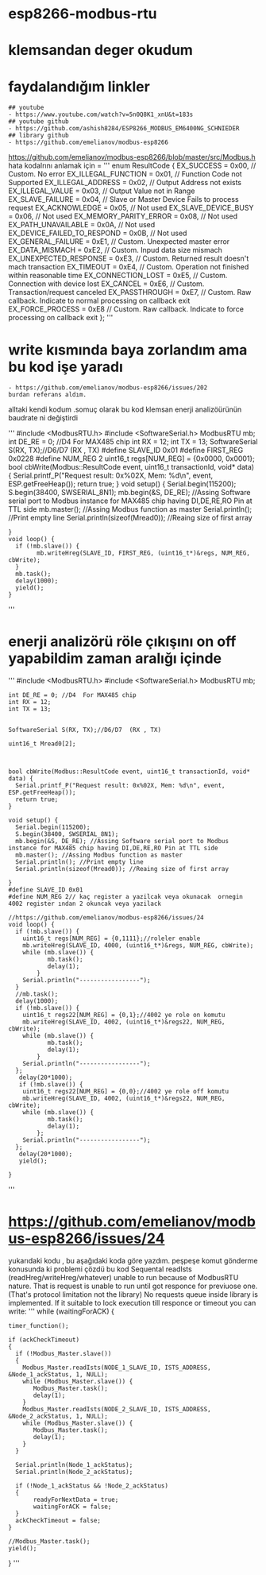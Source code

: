 # esp8266-modbus-rtu

# klemsandan deger okudum

# faydalandığım linkler
    ## youtube
    - https://www.youtube.com/watch?v=5n0Q8K1_xnU&t=183s
    ## youtube github
    - https://github.com/ashish8284/ESP8266_MODBUS_EM6400NG_SCHNIEDER
    ## library github
    - https://github.com/emelianov/modbus-esp8266



https://github.com/emelianov/modbus-esp8266/blob/master/src/Modbus.h
hata kodalrını anlamak için =
'''
        enum ResultCode {
            EX_SUCCESS              = 0x00, // Custom. No error
            EX_ILLEGAL_FUNCTION     = 0x01, // Function Code not Supported
            EX_ILLEGAL_ADDRESS      = 0x02, // Output Address not exists
            EX_ILLEGAL_VALUE        = 0x03, // Output Value not in Range
            EX_SLAVE_FAILURE        = 0x04, // Slave or Master Device Fails to process request
            EX_ACKNOWLEDGE          = 0x05, // Not used
            EX_SLAVE_DEVICE_BUSY    = 0x06, // Not used
            EX_MEMORY_PARITY_ERROR  = 0x08, // Not used
            EX_PATH_UNAVAILABLE     = 0x0A, // Not used
            EX_DEVICE_FAILED_TO_RESPOND = 0x0B, // Not used
            EX_GENERAL_FAILURE      = 0xE1, // Custom. Unexpected master error
            EX_DATA_MISMACH         = 0xE2, // Custom. Inpud data size mismach
            EX_UNEXPECTED_RESPONSE  = 0xE3, // Custom. Returned result doesn't mach transaction
            EX_TIMEOUT              = 0xE4, // Custom. Operation not finished within reasonable time
            EX_CONNECTION_LOST      = 0xE5, // Custom. Connection with device lost
            EX_CANCEL               = 0xE6, // Custom. Transaction/request canceled
            EX_PASSTHROUGH          = 0xE7, // Custom. Raw callback. Indicate to normal processing on callback exit
            EX_FORCE_PROCESS        = 0xE8  // Custom. Raw callback. Indicate to force processing on callback exit
        };
'''

# write kısmında baya zorlandım ama bu kod işe yaradı
    - https://github.com/emelianov/modbus-esp8266/issues/202
    burdan referans aldım.
alltaki kendi kodum
.somuç olarak bu kod klemsan enerji analizöürünün baudrate ni değiştirdi

'''
    #include <ModbusRTU.h>
    #include <SoftwareSerial.h>
    ModbusRTU mb;
    int DE_RE = 0; //D4  For MAX485 chip
    int RX = 12;
    int TX = 13;
    SoftwareSerial S(RX, TX);//D6/D7  (RX , TX)
    #define SLAVE_ID 0x01
    #define FIRST_REG 0x0228
    #define NUM_REG 2
    uint16_t regs[NUM_REG] = {0x0000, 0x0001};
    bool cbWrite(Modbus::ResultCode event, uint16_t transactionId, void* data) {
      Serial.printf_P("Request result: 0x%02X, Mem: %d\n", event, ESP.getFreeHeap());
      return true;
    }
    void setup() {
      Serial.begin(115200);
      S.begin(38400, SWSERIAL_8N1);
      mb.begin(&S, DE_RE); //Assing Software serial port to Modbus instance for MAX485 chip having DI,DE,RE,RO Pin at TTL side
      mb.master(); //Assing Modbus function as master
      Serial.println(); //Print empty line
      Serial.println(sizeof(Mread0)); //Reaing size of first array

    }
    void loop() {
      if (!mb.slave()) {
            mb.writeHreg(SLAVE_ID, FIRST_REG, (uint16_t*)&regs, NUM_REG, cbWrite);
      }
      mb.task();
      delay(1000);
      yield();
    }
'''

# enerji analizörü röle çıkışını on off yapabildim zaman aralığı içinde
'''
    #include <ModbusRTU.h>
    #include <SoftwareSerial.h>
    ModbusRTU mb;


    int DE_RE = 0; //D4  For MAX485 chip
    int RX = 12;
    int TX = 13;


    SoftwareSerial S(RX, TX);//D6/D7  (RX , TX)

    uint16_t Mread0[2];



    bool cbWrite(Modbus::ResultCode event, uint16_t transactionId, void* data) {
      Serial.printf_P("Request result: 0x%02X, Mem: %d\n", event, ESP.getFreeHeap());
      return true;
    }

    void setup() {
      Serial.begin(115200);
      S.begin(38400, SWSERIAL_8N1);
      mb.begin(&S, DE_RE); //Assing Software serial port to Modbus instance for MAX485 chip having DI,DE,RE,RO Pin at TTL side
      mb.master(); //Assing Modbus function as master
      Serial.println(); //Print empty line
      Serial.println(sizeof(Mread0)); //Reaing size of first array

    }
    #define SLAVE_ID 0x01
    #define NUM_REG 2// kaç register a yazilcak veya okunacak  ornegin 4002 register ından 2 okuncak veya yazilack

    //https://github.com/emelianov/modbus-esp8266/issues/24
    void loop() {
      if (!mb.slave()) {
        uint16_t regs[NUM_REG] = {0,1111};//roleler enable
        mb.writeHreg(SLAVE_ID, 4000, (uint16_t*)&regs, NUM_REG, cbWrite);
        while (mb.slave()) {
               mb.task();
               delay(1);
            }
        Serial.println("-----------------");
      }
      //mb.task();
      delay(1000);
      if (!mb.slave()) {
        uint16_t regs22[NUM_REG] = {0,1};//4002 ye role on komutu
        mb.writeHreg(SLAVE_ID, 4002, (uint16_t*)&regs22, NUM_REG, cbWrite);
        while (mb.slave()) {
               mb.task();
               delay(1);
            }
        Serial.println("-----------------");
      };
       delay(20*1000);
       if (!mb.slave()) {
        uint16_t regs22[NUM_REG] = {0,0};//4002 ye role off komutu
        mb.writeHreg(SLAVE_ID, 4002, (uint16_t*)&regs22, NUM_REG, cbWrite);
        while (mb.slave()) {
               mb.task();
               delay(1);
            };
        Serial.println("-----------------");
      };
       delay(20*1000);
       yield();

    }
'''
# https://github.com/emelianov/modbus-esp8266/issues/24
yukarıdaki kodu , bu aşağıdaki koda göre yazdım. peşpeşe komut gönderme konusunda ki problemi çözdü bu kod
Sequental readIsts (readHreg/writeHreg/whatever) unable to run because of ModbusRTU nature. That is request is unable to run until got responce for previuose one. (That's protocol limitation not the library) No requests queue inside library is implemented.
If it suitable to lock execution till responce or timeout you can write:
'''
  while (waitingForACK)
  {

    timer_function();

    if (ackCheckTimeout)
    {
      if (!Modbus_Master.slave())
      {
        Modbus_Master.readIsts(NODE_1_SLAVE_ID, ISTS_ADDRESS, &Node_1_ackStatus, 1, NULL);
        while (Modbus_Master.slave()) {
           Modbus_Master.task();
           delay(1);
        }
        Modbus_Master.readIsts(NODE_2_SLAVE_ID, ISTS_ADDRESS, &Node_2_ackStatus, 1, NULL);
        while (Modbus_Master.slave()) {
           Modbus_Master.task();
           delay(1);
        }
      }

      Serial.println(Node_1_ackStatus);
      Serial.println(Node_2_ackStatus);

      if (!Node_1_ackStatus && !Node_2_ackStatus)
      {
           readyForNextData = true;
           waitingForACK = false;
      }
      ackCheckTimeout = false;
    }

    //Modbus_Master.task();
    yield();
  }
'''


